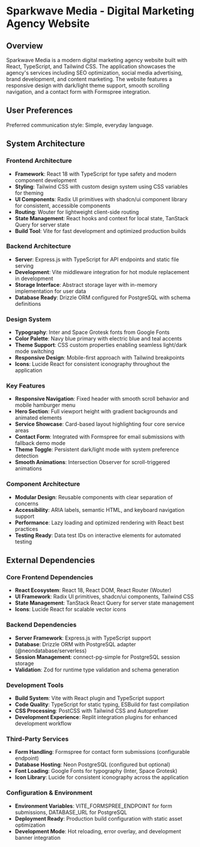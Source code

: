 # Sparkwave Media - Digital Marketing Agency Website

## Overview

Sparkwave Media is a modern digital marketing agency website built with React, TypeScript, and Tailwind CSS. The application showcases the agency's services including SEO optimization, social media advertising, brand development, and content marketing. The website features a responsive design with dark/light theme support, smooth scrolling navigation, and a contact form with Formspree integration.

## User Preferences

Preferred communication style: Simple, everyday language.

## System Architecture

### Frontend Architecture
- **Framework**: React 18 with TypeScript for type safety and modern component development
- **Styling**: Tailwind CSS with custom design system using CSS variables for theming
- **UI Components**: Radix UI primitives with shadcn/ui component library for consistent, accessible components
- **Routing**: Wouter for lightweight client-side routing
- **State Management**: React hooks and context for local state, TanStack Query for server state
- **Build Tool**: Vite for fast development and optimized production builds

### Backend Architecture
- **Server**: Express.js with TypeScript for API endpoints and static file serving
- **Development**: Vite middleware integration for hot module replacement in development
- **Storage Interface**: Abstract storage layer with in-memory implementation for user data
- **Database Ready**: Drizzle ORM configured for PostgreSQL with schema definitions

### Design System
- **Typography**: Inter and Space Grotesk fonts from Google Fonts
- **Color Palette**: Navy blue primary with electric blue and teal accents
- **Theme Support**: CSS custom properties enabling seamless light/dark mode switching
- **Responsive Design**: Mobile-first approach with Tailwind breakpoints
- **Icons**: Lucide React for consistent iconography throughout the application

### Key Features
- **Responsive Navigation**: Fixed header with smooth scroll behavior and mobile hamburger menu
- **Hero Section**: Full viewport height with gradient backgrounds and animated elements
- **Service Showcase**: Card-based layout highlighting four core service areas
- **Contact Form**: Integrated with Formspree for email submissions with fallback demo mode
- **Theme Toggle**: Persistent dark/light mode with system preference detection
- **Smooth Animations**: Intersection Observer for scroll-triggered animations

### Component Architecture
- **Modular Design**: Reusable components with clear separation of concerns
- **Accessibility**: ARIA labels, semantic HTML, and keyboard navigation support
- **Performance**: Lazy loading and optimized rendering with React best practices
- **Testing Ready**: Data test IDs on interactive elements for automated testing

## External Dependencies

### Core Frontend Dependencies
- **React Ecosystem**: React 18, React DOM, React Router (Wouter)
- **UI Framework**: Radix UI primitives, shadcn/ui components, Tailwind CSS
- **State Management**: TanStack React Query for server state management
- **Icons**: Lucide React for scalable vector icons

### Backend Dependencies
- **Server Framework**: Express.js with TypeScript support
- **Database**: Drizzle ORM with PostgreSQL adapter (@neondatabase/serverless)
- **Session Management**: connect-pg-simple for PostgreSQL session storage
- **Validation**: Zod for runtime type validation and schema generation

### Development Tools
- **Build System**: Vite with React plugin and TypeScript support
- **Code Quality**: TypeScript for static typing, ESBuild for fast compilation
- **CSS Processing**: PostCSS with Tailwind CSS and Autoprefixer
- **Development Experience**: Replit integration plugins for enhanced development workflow

### Third-Party Services
- **Form Handling**: Formspree for contact form submissions (configurable endpoint)
- **Database Hosting**: Neon PostgreSQL (configured but optional)
- **Font Loading**: Google Fonts for typography (Inter, Space Grotesk)
- **Icon Library**: Lucide for consistent iconography across the application

### Configuration & Environment
- **Environment Variables**: VITE_FORMSPREE_ENDPOINT for form submissions, DATABASE_URL for PostgreSQL
- **Deployment Ready**: Production build configuration with static asset optimization
- **Development Mode**: Hot reloading, error overlay, and development banner integration